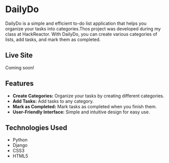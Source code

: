 # DailyDo
DailyDo is a simple and efficient to-do list application that helps you organize your tasks into categories.Thos project was developed during my class at HackReactor. With DailyDo, you can create various categories of lists, add tasks, and mark them as completed.

## Live Site
Coming soon!

## Features
- **Create Categories:** Organize your tasks by creating different categories.
- **Add Tasks:** Add tasks to any category.
- **Mark as Completed:** Mark tasks as completed when you finish them.
- **User-Friendly Interface:** Simple and intuitive design for easy use.

## Technologies Used
- Python
- Django
- CSS3
- HTML5
